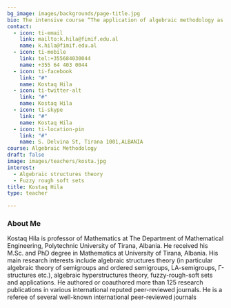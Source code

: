 ```yaml
---
bg_image: images/backgrounds/page-title.jpg
bio: The intensive course “The application of algebraic methodology as a foundation for new software technology and digitalization”addresses the application of algebraic methodology as a foundation for software technology, and to examine how it can be used to provide practical mathematical alternatives to the ad hoc methods commonly used in software development. In particular course takes in consideration EU best practices and advances on using this methodology in data security and high-security cryptography for the future generation.
contact:
  - icon: ti-email
    link: mailto:k.hila@fimif.edu.al
    name: k.hila@fimif.edu.al
  - icon: ti-mobile
    link: tel:+355684030044
    name: +355 64 403 0044
  - icon: ti-facebook
    link: "#"
    name: Kostaq Hila
  - icon: ti-twitter-alt
    link: "#"
    name: Kostaq Hila
  - icon: ti-skype
    link: "#"
    name: Kostaq Hila
  - icon: ti-location-pin
    link: "#"
    name: S. Delvina St, Tirana 1001,ALBANIA
course: Algebraic Methodology
draft: false
image: images/teachers/kosta.jpg
interest:
  - Algebraic structures theory
  - Fuzzy rough soft sets
title: Kostaq Hila
type: teacher

---
```








### About Me

Kostaq Hila is professor of Mathematics at The Department of Mathematical Engineering, Polytechnic University of Tirana, Albania. He received his M.Sc. and PhD degree in Mathematics at University of Tirana, Albania. His main research interests include algebraic structures theory (in particular algebraic theory of semigroups and ordered semigroups, LA-semigroups, Γ-structures etc.), algebraic hyperstructures theory, fuzzy-rough-soft sets and applications. He authored or coauthored more than 125 research publications in various international reputed peer-reviewed journals. He is a referee of several well-known international peer-reviewed journals